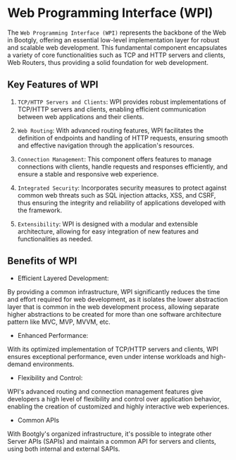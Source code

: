 # Web Programming Interface (WPI)

The `Web Programming Interface (WPI)` represents the backbone of the Web in Bootgly, offering an essential low-level implementation layer for robust and scalable web development. This fundamental component encapsulates a variety of core functionalities such as TCP and HTTP servers and clients, Web Routers, thus providing a solid foundation for web development.

## Key Features of WPI

1. `TCP/HTTP Servers and Clients`: WPI provides robust implementations of TCP/HTTP servers and clients, enabling efficient communication between web applications and their clients.

2. `Web Routing`: With advanced routing features, WPI facilitates the definition of endpoints and handling of HTTP requests, ensuring smooth and effective navigation through the application's resources.

3. `Connection Management`: This component offers features to manage connections with clients, handle requests and responses efficiently, and ensure a stable and responsive web experience.

4. `Integrated Security`: Incorporates security measures to protect against common web threats such as SQL injection attacks, XSS, and CSRF, thus ensuring the integrity and reliability of applications developed with the framework.

5. `Extensibility`: WPI is designed with a modular and extensible architecture, allowing for easy integration of new features and functionalities as needed.

## Benefits of WPI

- Efficient Layered Development:

By providing a common infrastructure, WPI significantly reduces the time and effort required for web development, as it isolates the lower abstraction layer that is common in the web development process, allowing separate higher abstractions to be created for more than one software architecture pattern like MVC, MVP, MVVM, etc.

- Enhanced Performance:

With its optimized implementation of TCP/HTTP servers and clients, WPI ensures exceptional performance, even under intense workloads and high-demand environments.

- Flexibility and Control:

WPI's advanced routing and connection management features give developers a high level of flexibility and control over application behavior, enabling the creation of customized and highly interactive web experiences.

- Common APIs

With Bootgly's organized infrastructure, it's possible to integrate other Server APIs (SAPIs) and maintain a common API for servers and clients, using both internal and external SAPIs.
